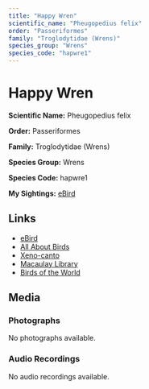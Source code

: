 ```yaml
---
title: "Happy Wren"
scientific_name: "Pheugopedius felix"
order: "Passeriformes"
family: "Troglodytidae (Wrens)"
species_group: "Wrens"
species_code: "hapwre1"
---
```


# Happy Wren

**Scientific Name:** Pheugopedius felix

**Order:** Passeriformes

**Family:** Troglodytidae (Wrens)

**Species Group:** Wrens

**Species Code:** hapwre1

**My Sightings:** [eBird](https://ebird.org/lifelist?r=world&time=life&spp=hapwre1)

## Links
* [eBird](https://ebird.org/species/hapwre1) 
* [All About Birds](https://www.allaboutbirds.org/guide/hapwre1) 
* [Xeno-canto](https://www.xeno-canto.org/species/hapwre1) 
* [Macaulay Library](https://search.macaulaylibrary.org/catalog?taxonCode=hapwre1&sort=rating_rank_desc)
* [Birds of the World](https://birdsoftheworld.org/bow/species/hapwre1)

## Media
### Photographs
No photographs available.

### Audio Recordings
No audio recordings available.
